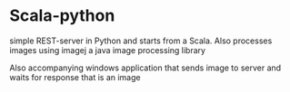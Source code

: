 Scala-python
============

 simple REST-server in Python and starts  from a Scala. Also processes images using imagej a java image processing library

 Also accompanying windows application that sends image to server and waits for response that is an image
